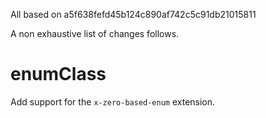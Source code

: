 All based on a5f638fefd45b124c890af742c5c91db21015811

A non exhaustive list of changes follows.

# enumClass

Add support for the `x-zero-based-enum` extension.